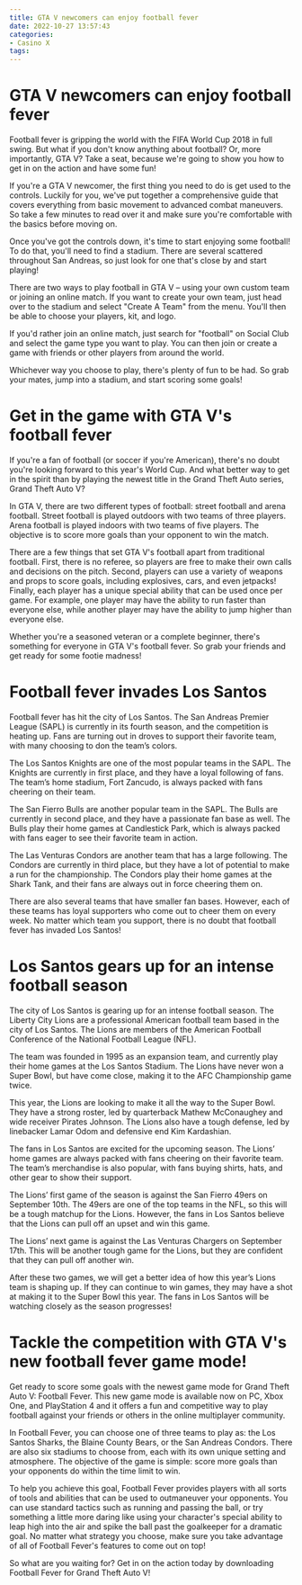 ```yaml
---
title: GTA V newcomers can enjoy football fever
date: 2022-10-27 13:57:43
categories:
- Casino X
tags:
---
```



#  GTA V newcomers can enjoy football fever

Football fever is gripping the world with the FIFA World Cup 2018 in full swing. But what if you don't know anything about football? Or, more importantly, GTA V? Take a seat, because we're going to show you how to get in on the action and have some fun!

If you're a GTA V newcomer, the first thing you need to do is get used to the controls. Luckily for you, we've put together a comprehensive guide that covers everything from basic movement to advanced combat maneuvers. So take a few minutes to read over it and make sure you're comfortable with the basics before moving on.

Once you've got the controls down, it's time to start enjoying some football! To do that, you'll need to find a stadium. There are several scattered throughout San Andreas, so just look for one that's close by and start playing!

There are two ways to play football in GTA V – using your own custom team or joining an online match. If you want to create your own team, just head over to the stadium and select "Create A Team" from the menu. You'll then be able to choose your players, kit, and logo.

If you'd rather join an online match, just search for "football" on Social Club and select the game type you want to play. You can then join or create a game with friends or other players from around the world.

Whichever way you choose to play, there's plenty of fun to be had. So grab your mates, jump into a stadium, and start scoring some goals!

#  Get in the game with GTA V's football fever

If you're a fan of football (or soccer if you're American), there's no doubt you're looking forward to this year's World Cup. And what better way to get in the spirit than by playing the newest title in the Grand Theft Auto series, Grand Theft Auto V?

In GTA V, there are two different types of football: street football and arena football. Street football is played outdoors with two teams of three players. Arena football is played indoors with two teams of five players. The objective is to score more goals than your opponent to win the match.

There are a few things that set GTA V's football apart from traditional football. First, there is no referee, so players are free to make their own calls and decisions on the pitch. Second, players can use a variety of weapons and props to score goals, including explosives, cars, and even jetpacks! Finally, each player has a unique special ability that can be used once per game. For example, one player may have the ability to run faster than everyone else, while another player may have the ability to jump higher than everyone else.

Whether you're a seasoned veteran or a complete beginner, there's something for everyone in GTA V's football fever. So grab your friends and get ready for some footie madness!

#  Football fever invades Los Santos

Football fever has hit the city of Los Santos. The San Andreas Premier League (SAPL) is currently in its fourth season, and the competition is heating up. Fans are turning out in droves to support their favorite team, with many choosing to don the team’s colors.

The Los Santos Knights are one of the most popular teams in the SAPL. The Knights are currently in first place, and they have a loyal following of fans. The team’s home stadium, Fort Zancudo, is always packed with fans cheering on their team.

The San Fierro Bulls are another popular team in the SAPL. The Bulls are currently in second place, and they have a passionate fan base as well. The Bulls play their home games at Candlestick Park, which is always packed with fans eager to see their favorite team in action.

The Las Venturas Condors are another team that has a large following. The Condors are currently in third place, but they have a lot of potential to make a run for the championship. The Condors play their home games at the Shark Tank, and their fans are always out in force cheering them on.

There are also several teams that have smaller fan bases. However, each of these teams has loyal supporters who come out to cheer them on every week. No matter which team you support, there is no doubt that football fever has invaded Los Santos!

#  Los Santos gears up for an intense football season

The city of Los Santos is gearing up for an intense football season. The Liberty City Lions are a professional American football team based in the city of Los Santos. The Lions are members of the American Football Conference of the National Football League (NFL).

The team was founded in 1995 as an expansion team, and currently play their home games at the Los Santos Stadium. The Lions have never won a Super Bowl, but have come close, making it to the AFC Championship game twice.

This year, the Lions are looking to make it all the way to the Super Bowl. They have a strong roster, led by quarterback Mathew McConaughey and wide receiver Pirates Johnson. The Lions also have a tough defense, led by linebacker Lamar Odom and defensive end Kim Kardashian.

The fans in Los Santos are excited for the upcoming season. The Lions’ home games are always packed with fans cheering on their favorite team. The team’s merchandise is also popular, with fans buying shirts, hats, and other gear to show their support.

The Lions’ first game of the season is against the San Fierro 49ers on September 10th. The 49ers are one of the top teams in the NFL, so this will be a tough matchup for the Lions. However, the fans in Los Santos believe that the Lions can pull off an upset and win this game.

The Lions’ next game is against the Las Venturas Chargers on September 17th. This will be another tough game for the Lions, but they are confident that they can pull off another win.

After these two games, we will get a better idea of how this year’s Lions team is shaping up. If they can continue to win games, they may have a shot at making it to the Super Bowl this year. The fans in Los Santos will be watching closely as the season progresses!

#  Tackle the competition with GTA V's new football fever game mode!

Get ready to score some goals with the newest game mode for Grand Theft Auto V: Football Fever. This new game mode is available now on PC, Xbox One, and PlayStation 4 and it offers a fun and competitive way to play football against your friends or others in the online multiplayer community.

In Football Fever, you can choose one of three teams to play as: the Los Santos Sharks, the Blaine County Bears, or the San Andreas Condors. There are also six stadiums to choose from, each with its own unique setting and atmosphere. The objective of the game is simple: score more goals than your opponents do within the time limit to win.

To help you achieve this goal, Football Fever provides players with all sorts of tools and abilities that can be used to outmaneuver your opponents. You can use standard tactics such as running and passing the ball, or try something a little more daring like using your character's special ability to leap high into the air and spike the ball past the goalkeeper for a dramatic goal. No matter what strategy you choose, make sure you take advantage of all of Football Fever's features to come out on top!

So what are you waiting for? Get in on the action today by downloading Football Fever for Grand Theft Auto V!